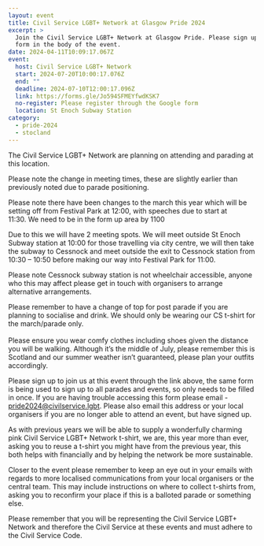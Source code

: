 ```yaml
---
layout: event
title: Civil Service LGBT+ Network at Glasgow Pride 2024
excerpt: >
  Join the Civil Service LGBT+ Network at Glasgow Pride. Please sign up with the
  form in the body of the event.
date: 2024-04-11T10:09:17.067Z
event:
  host: Civil Service LGBT+ Network
  start: 2024-07-20T10:00:17.076Z
  end: ""
  deadline: 2024-07-10T12:00:17.096Z
  link: https://forms.gle/Jo594SFMEYfwdKSK7
  no-register: Please register through the Google form
  location: St Enoch Subway Station
category:
  - pride-2024
  - stocland
---
```

The Civil Service LGBT+ Network are planning on attending and parading at this location.

P﻿lease note the change in meeting times, these are slightly earlier than previously noted due to parade positioning. 

Please note there have been changes to the march this year which will be setting off from Festival Park at 12:00, with speeches due to start at 11:30. We need to be in the form up area by 1100

Due to this we will have 2 meeting spots. We will meet outside St Enoch Subway station at 10:00 for those travelling via city centre, we will then take the subway to Cessnock and meet outside the exit to Cessnock station from 10:30 – 10:50 before making our way into Festival Park for 11:00.  

Please note Cessnock subway station is not wheelchair accessible, anyone who this may affect please get in touch with organisers to arrange alternative arrangements. 

Please remember to have a change of top for post parade if you are planning to socialise and drink. We should only be wearing our CS t-shirt for the march/parade only. \
 \
Please ensure you wear comfy clothes including shoes given the distance you will be walking. Although it’s the middle of July, please remember this is Scotland and our summer weather isn’t guaranteed, please plan your outfits accordingly.

Please sign up to join us at this event through the link above, the same form is being used to sign up to all parades and events, so only needs to be filled in once. If you are having trouble accessing this form please email - [pride2024@civilservice.lgbt](mailto:pride2024@civilservice.lgbt). Please also email this address or your local organisers if you are no longer able to attend an event, but have signed up.

As with previous years we will be able to supply a wonderfully charming pink Civil Service LGBT+ Network t-shirt, we are, this year more than ever, asking you to reuse a t-shirt you might have from the previous year, this both helps with financially and by helping the network be more sustainable. 

Closer to the event please remember to keep an eye out in your emails with regards to more localised communications from your local organisers or the central team. This may include instructions on where to collect t-shirts from, asking you to reconfirm your place if this is a balloted parade or something else.

Please remember that you will be representing the Civil Service LGBT+ Network and therefore the Civil Service at these events and must adhere to the Civil Service Code.